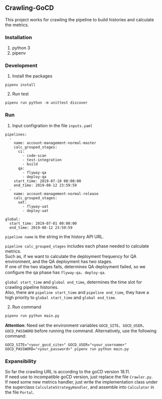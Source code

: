 ## Crawling-GoCD
This project works for crawling the pipeline to build histories and calculate the metrics.

### Installation
1. python 3
2. pipenv

### Development
1. Install the packages
```
pipenv install
```
2. Run test
```
pipenv run python -m unittest discover
```

### Run
1. Input configration in the file `inputs.yaml`
```
pipelines:
  - 
    name: account-management-normal-master
    calc_grouped_stages: 
      ci:
        - code-scan
        - test-integration
        - build
      qa:
        - flyway-qa
        - deploy-qa
    start_time: 2019-07-10 00:00:00
    end_time: 2019-08-12 23:59:59
  - 
    name: account-management-normal-release
    calc_grouped_stages: 
      uat:
        - flyway-uat
        - deploy-uat

global:
  start_time: 2019-07-01 00:00:00
  end_time: 2019-08-12 23:59:59
```
`pipeline name` is the string in the history API URL.  


`pipeline calc_grouped_stages` includes each phase needed to calculate metrics.  
Such as, if we want to calculate the deployment frequency for QA environment, and the QA deployment has two stages.  
If one of the two stages fails, determines QA deployment failed, so we configure the qa phase has `flyway-qa`、`deploy-qa`.


`global start_time` and `global end_time`, determines the time slot for crawling pipeline histories.  
Also, there are `pipeline start_time` and `pipeline end_time`, they have a high priority to `global start_time` and `global end_time`.  

2. Run command
```
pipenv run python main.py
``` 
__Attention__: Need set the environment variables `GOCD_SITE`、`GOCD_USER`、`GOCD_PASSWORD` before running the command.
Alternatively, use the following command:
```
GOCD_SITE="<your_gocd_site>" GOCD_USER="<your_username>" GOCD_PASSWORD="<your_password>" pipenv run python main.py
```

### Expansibility
So far the crawling URL is according to the goCD version 18.11.  
If need use to incompatible goCD version, just replace the file `Crawler.py`.  
If need some new metrics handler, just write the implementation class under the superclass  `CalculateStrategyHandler`, and assemble into `Calculator` in the file `Portal`.
